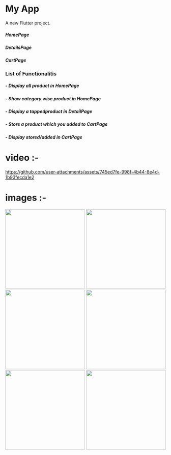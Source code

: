 # My App

A new Flutter project.

##### HomePage 
##### DetailsPage
##### CartPage

### List of Functionalitis
##### - Display all product in HomePage 

##### - Show category wise product in HomePage

##### - Display a tappedproduct in DetailPage

##### - Store a product which you added to CartPage 

##### - Display stored/added in CartPage


# video :-

https://github.com/user-attachments/assets/745ed7fe-998f-4b44-8e4d-1b93fecda1e2

# images :-

<img src = "https://github.com/user-attachments/assets/185f24ab-3886-40ce-8a42-0c7426f17b9e" width = "250">
<img src = "https://github.com/user-attachments/assets/20b0f0b2-e4a0-4050-956f-fcc90724e7c1" width = "250">
<img src = "https://github.com/user-attachments/assets/9575a2fc-52c7-42ab-9a8b-73716899fe8e" width = "250">
<img src = "https://github.com/user-attachments/assets/d7a52764-3755-4055-9f93-28a7f0d61549" width = "250">
<img src = "https://github.com/user-attachments/assets/b8d3d74a-02a7-44e2-b3a4-d715ea741aa5" width = "250">
<img src = "https://github.com/user-attachments/assets/0f629356-bd3a-4be0-92b4-09645ebbe61b" width = "250">
